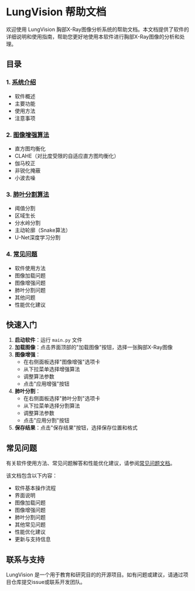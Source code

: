 # LungVision 帮助文档

欢迎使用 LungVision 胸部X-Ray图像分析系统的帮助文档。本文档提供了软件的详细说明和使用指南，帮助您更好地使用本软件进行胸部X-Ray图像的分析和处理。

## 目录

### 1. [系统介绍](system_introduction.md)
- 软件概述
- 主要功能
- 使用方法
- 注意事项

### 2. [图像增强算法](enhancement_algorithms.md)
- 直方图均衡化
- CLAHE（对比度受限的自适应直方图均衡化）
- 伽马校正
- 非锐化掩蔽
- 小波去噪

### 3. [肺叶分割算法](segmentation_algorithms.md)
- 阈值分割
- 区域生长
- 分水岭分割
- 主动轮廓（Snake算法）
- U-Net深度学习分割

### 4. [常见问题](faq.md)
- 软件使用方法
- 图像加载问题
- 图像增强问题
- 肺叶分割问题
- 其他问题
- 性能优化建议

## 快速入门

1. **启动软件**：运行 `main.py` 文件
2. **加载图像**：点击界面顶部的"加载图像"按钮，选择一张胸部X-Ray图像
3. **图像增强**：
   - 在右侧面板选择"图像增强"选项卡
   - 从下拉菜单选择增强算法
   - 调整算法参数
   - 点击"应用增强"按钮
4. **肺叶分割**：
   - 在右侧面板选择"肺叶分割"选项卡
   - 从下拉菜单选择分割算法
   - 调整算法参数
   - 点击"应用分割"按钮
5. **保存结果**：点击"保存结果"按钮，选择保存位置和格式

## 常见问题

有关软件使用方法、常见问题解答和性能优化建议，请参阅[常见问题文档](faq.md)。

该文档包含以下内容：
- 软件基本操作流程
- 界面说明
- 图像加载问题
- 图像增强问题
- 肺叶分割问题
- 其他常见问题
- 性能优化建议
- 更新与支持信息

## 联系与支持

LungVision 是一个用于教育和研究目的的开源项目。如有问题或建议，请通过项目仓库提交issue或联系开发团队。